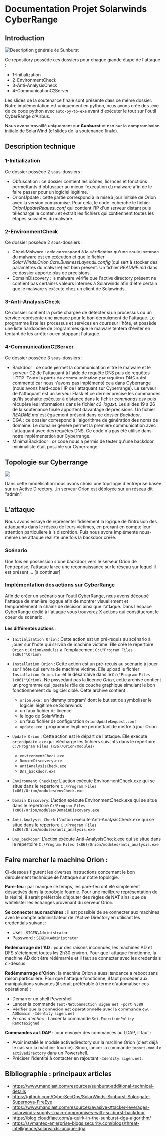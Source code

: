 # Documentation Projet Solarwinds CyberRange

## Introduction

![Description générale de Sunburst](img/sunburst.png)

Ce repository possède des dossiers pour chaque grande étape de l'attaque :

* 1-Initialization
* 2-EnvironmentCheck
* 3-Anti-AnalysisCheck
* 4-CommunicationC2Server

Les slides de la soutenance finale sont présente dans ce même dossier. Notre implémentation est uniquement en python, nous avons créé des .exe de ce code python avec `auto-py-to-exe` avant d'exécuter le tout sur l'outil CyberRange d'Airbus.

Nous avons travaillé uniquement sur **Sunburst** et non sur la compromission initiale de SolarWind (cf slides de la soutenance finale).


## Description technique


### 1-Initialization

Ce dossier possède 2 sous-dossiers :

* Obfuscation : ce dossier contient les icônes, licences et fonctions permettants d'obfusquer au mieux l'exécution du malware afin de le faire passer pour un logiciel légitime.
* OrionUpdate : cette partie correspond à la mise à jour initiale de Orion avec la version compromise. Pour cela, le code recherche le fichier *OrionUpdateRequest.conf* qui contient l'IP d'un serveur distant puis télécharge le contenu et extrait les fichiers qui contiennent toutes les étapes suivantes du malware.


### 2-EnvironmentCheck

Ce dossier possède 2 sous-dossiers :

* CheckMalware : cela correspond à la vérification qu'une seule instance du malware est en exécution et que le fichier *SolarWinds.Orion.Core.BusinessLayer.dll.config* (qui sert à stocker des paramètres du malware) est bien présent. Un fichier *README.md* dans ce dossier apporte plus de précisions.
* DomainDiscovery : le malware vérifie que l'active directory présent ne contient pas certaines valeurs internes à Solarwinds afin d'être certain que le malware s'exécute chez un client de Solarwinds.

### 3-Anti-AnalysisCheck

Ce dossier contient la partie chargée de détecter si un processus ou un service représente une menace pour le bon déroulement de l'attaque. Le programme liste les processus et services en cours sur l'hôte, et possède une liste hardcodée de programmes que le malware tentera d'éviter en tentant de les arrêter ou en stoppant l'attaque.

### 4-CommunicationC2Server

Ce dossier possède 3 sous-dossiers :

* Backdoor : ce code permet la communication entre le malware et le serveur C2 de l'attaquant à l'aide de requête DNS puis de requêtes HTTP. Toute la partie de commuunication par requêtes DNS a été commenté car nous n'avons pas implémenté cela dans Cyberrange (nous avons hard-codé l'IP de l'attaquant sur Cyberrange). Le serveur de l'attaquant est un serveur Flask et ce dernier précise les commandes qu'ils souhaite exécuter à distance dans le fichier *commands.csv* puis récupère les informations dans le fichier *c2_log.txt*. Les slides 19 à 26 de la soutenance finale apportent davantage de précisions. Un fichier *README.md* est également présent dans ce dossier *Backdoor*.
* DGA : ce dossier correspond à l'algorithme de génération des noms de domaine. Le domaine généré permet la première communication avec l'attaquant avec des requêtes DNS. Ce code n'a pas été utilisé dans notre implémentation sur Cyberrange.
* MinimalBackdoor : ce code nous a permis de tester qu'une backdoor minimaliste était possible sur Cyberrange.



## Topologie sur Cyberrange

 ![](img/topologie.png)


Dans cette modélisation nous avons choisi une topologie d'entreprise basée sur un Active Directory. Un serveur Orion est déployée sur un réseau dit "admin".




## L'attaque




Nous avons essayé de représenter fidèlement la logique de l'intrusion des attaquants dans le réseau de leurs victimes, en prenant en compte leur attention particulière à la discrétion. Puis nous avons implémenté nous-même une attaque réaliste une fois la backdoor créée.




### Scénario




Une fois en possession d'une backdoor vers le serveur Orion de l'entreprise, l'attaque lance une reconnaissance sur le réseau sur lequel il est présent ... [à continuer]




### Implémentation des actions sur CyberRange




Afin de créer un scénario sur l'outil CyberRange, nous avons découpé l'attaque de manière logique afin de montrer visuellement et temporellement la chaîne de décision ainsi que l'attaque. Dans l'espace CyberRange dédié à l'attaque vous trouverez X actions qui constitueront le coeur du scénario.

#### __Les différentes actions :__

- `Initialisation Orion` : Cette action est un pré-requis au scénario à jouer sur l'hôte qui servira de machine victime. Elle crée le répertoire `Orion` et `Orion\modules` à l'emplacement `C:\"Program Files (x86)"\Orion\`

- `Installation Orion` : Cette action est un pré-requis au scénario à jouer sur l'hôte qui servira de machine victime. Elle upload le fichier `Installation Orion.tar` et le  désarchive dans le `C:\"Program Files (x86)"\Orion\`. Ne possédant pas la licence _Orion_, cette archive contient un programme qui jouera le rôle de couche graphique simulant le bon fonctionnement du logiciel ciblé.
Cette archive contient :
    - `orion.exe` : un 'dummy program' dont le but est de symboliser le logiciel légitime de Solarwinds
    - un faux fichier de licence
    - le logo de SolarWinds
    - un faux fichier de configuration `OrionUpdateRequest.conf`
    - `update.exe` : programme légitime permettant de mettre à jour Orion

- `Update Orion` : Cette action est le départ de l'attaque. Elle exécute `orionUpdate.exe` qui télécharge les fichiers suivants dans le répertoire `C:/Program Files (x86)/Orion/modules/`
    - `environmentCheck.exe`
    - `DomainDiscovery.exe`
    - `antiAnalysisCheck.exe`
    - `Dns_backdoor.exe`

- `Environment Checking`: L'action exécute EnvironmentCheck.exe qui se situe dans le repertoire `C:/Program Files (x86)/Orion/modules/envCheck.exe`

- `Domain Discovery`: L'action exécute EnvironmentCheck.exe qui se situe dans le repertoire `C:/Program Files (x86)/Orion/modules/DomainDiscovery.exe`

- `Anti-Analysis Check`: L'action exécute Anti-AnalysisCheck.exe qui se situe dans le repertoire `C:/Program Files (x86)/Orion/modules/anti_analysis.exe`

- `Dns_backdoor`: L'action exécute Anti-AnalysisCheck.exe qui se situe dans le repertoire `C:/Program Files (x86)/Orion/modules/anti_analysis.exe`


## Faire marcher la machine Orion :

Ci-dessous figurent les diverses instructions concernant le bon déroulement technique de l'attaque sur notre topologie.

**Pare-feu** : par manque de temps, les pare-feu ont été simplement désactivés dans la topologie fournie. Pour une meilleure représentation de la réalité, il serait préférable d'ajouter des règles de NAT ainsi que de whitelister les échanges provenant du serveur Orion.

**Se connecter aux machines** : il est possible de se connecter aux machines avec le compte administrateur de l'Active Directory en utilisant les credentials suivant :

- User : `SIGEN\Administrator`
- Password : `SIGEN\Administrator`

**Redémarrage de l'AD** : pour des raisons inconnues, les machines AD et DFS s'éteignent toutes les 2h30 environ. Pour que l'attaque fonctionne, la machine AD doit être rédémarrée et il faut se connecter avec les credentials ci-dessus.

**Redémmarrage d'Orion** : la machine Orion a aussi tendance a reboot sans raison particulière. Pour que l'attaque fonctionne, il faut procéder aux manipulations suivantes (il serait préférable à terme d'automatiser ces opérations) :

- Démarrer un shell Powershell
- Lancer la commande `Test-NetConnection sigen.net -port 9389`
- Vérifier que la connexion est opérationnelle avec la commande `Get-ADDomain -Identity sigen.net`
- *En cas d'échec* : Lancer la commande `Set-ExecutionPolicy RemoteSigned`

**Commandes au LDAP** : pour envoyer des commandes au LDAP, il faut :

- Avoir installé le module activedirectory sur la machine Orion (c'est déjà le cas sur la mâchine fournie). Sinon, lancer la commande `import-module activedirectory` dans un Powershell.
- Préciser l'identité à contacter en rajoutant `-Identity sigen.net`.


## Bibliographie : principaux articles

- <https://www.mandiant.com/resources/sunburst-additional-technical-details>
- <https://github.com/CyberSecOps/SolarWinds-Sunburst-Solorigate-Supernova-FireEye>
- <https://www.mandiant.com/resources/evasive-attacker-leverages-solarwinds-supply-chain-compromises-with-sunburst-backdoor>
- <https://blog.cloudflare.com/a-quirk-in-the-sunburst-dga-algorithm/>
- <https://symantec-enterprise-blogs.security.com/blogs/threat-intelligence/solarwinds-unique-dga>




